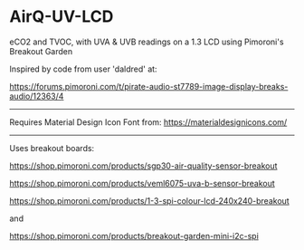 # AirQ-UV-LCD
eCO2 and TVOC, with UVA &amp; UVB readings on a 1.3 LCD using Pimoroni's Breakout Garden

Inspired by code from user 'daldred' at:

https://forums.pimoroni.com/t/pirate-audio-st7789-image-display-breaks-audio/12363/4

---

Requires Material Design Icon Font from: https://materialdesignicons.com/

---

Uses breakout boards:

https://shop.pimoroni.com/products/sgp30-air-quality-sensor-breakout

https://shop.pimoroni.com/products/veml6075-uva-b-sensor-breakout

https://shop.pimoroni.com/products/1-3-spi-colour-lcd-240x240-breakout

and

https://shop.pimoroni.com/products/breakout-garden-mini-i2c-spi






